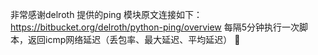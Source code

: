 非常感谢delroth 提供的ping 模块原文连接如下：
https://bitbucket.org/delroth/python-ping/overview
每隔5分钟执行一次脚本，返回icmp网络延迟（丢包率、最大延迟、平均延迟） 

